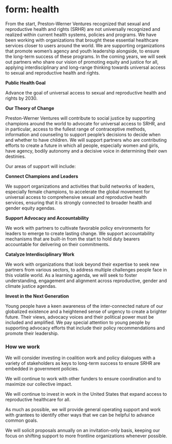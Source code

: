 # form: health

From the start, Preston-Werner Ventures recognized that sexual and reproductive health and rights (SRHR) are not universally recognized and realized within current health systems, policies and programs. We have been working with organizations that brought these essential healthcare services closer to users around the world. We are supporting organizations that promote women’s agency and youth leadership alongside, to ensure the long-term success of these programs. In the coming years, we will seek out partners who share our vision of promoting equity and justice for all, applying interdisciplinary and long-range thinking towards universal access to sexual and reproductive health and rights.

**Public Health Goal**

Advance the goal of universal access to sexual and reproductive health and rights by 2030.

**Our Theory of Change**

Preston-Werner Ventures will contribute to social justice by supporting champions around the world to advocate for universal access to SRHR, and in particular, access to the fullest range of contraceptive methods, information and counseling to support people’s decisions to decide when and whether to have children. We will support partners who are contributing efforts to create a future in which all people, especially women and girls, have agency, bodily autonomy and a decisive voice in determining their own destinies.

Our areas of support will include:

**Connect Champions and Leaders**

We support organizations and activities that build networks of leaders, especially female champions, to accelerate the global movement for universal access to comprehensive sexual and reproductive health services, ensuring that it is strongly connected to broader health and gender equity agendas.

**Support Advocacy and Accountability**

We work with partners to cultivate favorable policy environments for leaders to emerge to create lasting change. We support accountability mechanisms that are built-in from the start to hold duty bearers accountable for delivering on their commitments.

**Catalyze Interdisciplinary Work**

We work with organizations that look beyond their expertise to seek new partners from various sectors, to address multiple challenges people face in this volatile world. As a learning agenda, we will seek to foster understanding, engagement and alignment across reproductive, gender and climate justice agendas.

**Invest in the Next Generation**

Young people have a keen awareness of the inter-connected nature of our globalized existence and a heightened sense of urgency to create a brighter future. Their views, advocacy voices and their political power must be included and amplified. We pay special attention to young people by supporting advocacy efforts that include their policy recommendations and promote their leadership.

### How we work

We will consider investing in coalition work and policy dialogues with a variety of stakeholders as keys to long-term success to ensure SRHR are embedded in government policies.

We will continue to work with other funders to ensure coordination and to maximize our collective impact.

We will continue to invest in work in the United States that expand access to reproductive healthcare for all.

As much as possible, we will provide general operating support and work with grantees to identify other ways that we can be helpful to advance common goals.

We will solicit proposals annually on an invitation-only basis, keeping our focus on shifting support to more frontline organizations whenever possible.
